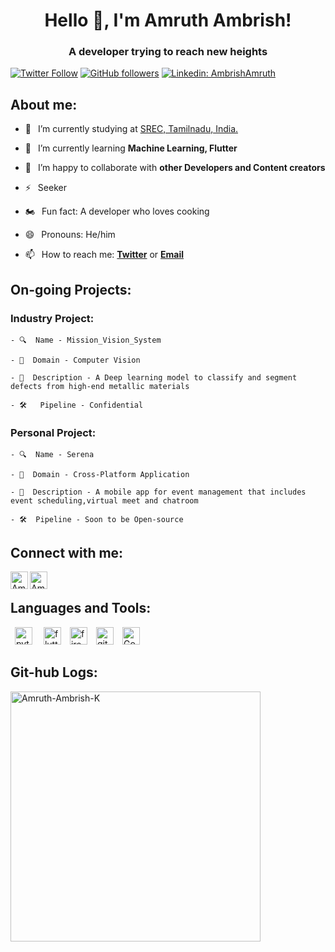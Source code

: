 <h1 align="center"> Hello 👋, I'm Amruth Ambrish!</h1>
<h3 align="center"> A developer trying to reach new heights</h3>

[![Twitter Follow](https://img.shields.io/twitter/follow/AmbrishAmruth?color=1DA1F2&label=Followers&logo=twitter&style=for-the-badge)][twitter]
[![GitHub followers](https://img.shields.io/github/followers/Amruth-Ambrish-K?logo=GitHub&style=for-the-badge)][github]
[![Linkedin: AmbrishAmruth](https://img.shields.io/badge/-CONNECT-blue?style=for-the-badge&logo=Linkedin&link=https://www.linkedin.com/in/amruth-ambrish-krishnamoorthy-7b7229218/)][linkedin]

## About me:
- 🔭 &ensp;I’m currently studying at [SREC, Tamilnadu, India.](https://www.srec.ac.in/) 

- 🌱 &ensp;I’m currently learning **Machine Learning, Flutter**

- 👯 &ensp;I’m happy to collaborate with **other Developers and Content creators**

- ⚡ &ensp;Seeker 

- 🏍 &ensp;Fun fact: A developer who loves cooking

- 😄 &ensp;Pronouns:  He/him

- 📫 &ensp;How to reach me: [**Twitter**][twitter] or [**Email**][email]

## On-going Projects:

  ### Industry Project:
    - 🔍  Name - Mission_Vision_System
    
    - 🔬  Domain - Computer Vision

    - 📃  Description - A Deep learning model to classify and segment defects from high-end metallic materials 

    - 🛠   Pipeline - Confidential 

  ### Personal Project:
    - 🔍  Name - Serena
    
    - 🔬  Domain - Cross-Platform Application 

    - 📃  Description - A mobile app for event management that includes event scheduling,virtual meet and chatroom 

    - 🛠  Pipeline - Soon to be Open-source


## Connect with me:


[<img align="left" alt="Amruth Ambrish | Twitter" width="28px" src="https://firebasestorage.googleapis.com/v0/b/web-johannesmilke.appspot.com/o/other%2Fsocial%2Ftwitter.png?alt=media" />][twitter]
[<img align="left" alt="Amruth Ambrish | LinkedIn" width="28px" src="https://firebasestorage.googleapis.com/v0/b/web-johannesmilke.appspot.com/o/other%2Fsocial%2Flinkedin.png?alt=media" />][linkedin]


<br />

## Languages and Tools:

<p align="left"> &ensp;<img src="https://www.vectorlogo.zone/logos/python/python-icon.svg" alt="python" width="28" height="28"/> &ensp;&ensp;<img src="https://www.vectorlogo.zone/logos/flutterio/flutterio-icon.svg" alt="flutter" width="28" height="28"/>&ensp;&ensp;<img src="https://www.vectorlogo.zone/logos/firebase/firebase-icon.svg" alt="firebase" width="28" height="28"/>&ensp;&ensp;<img src="https://www.vectorlogo.zone/logos/git-scm/git-scm-icon.svg" alt="git" width="28" height="28"/>&ensp;&ensp;<img src="https://www.vectorlogo.zone/logos/google_analytics/google_analytics-icon.svg" alt="Google Analytics" width="28" height="28"/></p>

## Git-hub Logs: 

<p><img align="center" src="https://github-readme-stats.vercel.app/api?username=Amruth-Ambrish-K&show_icons=true" width='400' alt="Amruth-Ambrish-K" /></p>


[twitter]: https://twitter.com/intent/follow?original_referer=https://twitter.com/AmbrishAmruth&screen_name=AmbrishAmruth
[linkedin]: https://www.linkedin.com/in/amruth-ambrish-krishnamoorthy-7b7229218/
[github]: https://github.com/Amruth-Ambrish-K
[email]: mailto:ambrishamruth14@gmail.com

